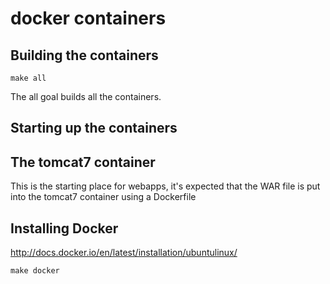 # docker containers 

## Building the containers

````
make all
````

The all goal builds all the containers.

## Starting up the containers


## The tomcat7 container

This is the starting place for webapps, it's expected that the WAR file is put
into the tomcat7 container using a Dockerfile

## Installing Docker

http://docs.docker.io/en/latest/installation/ubuntulinux/

````
make docker
````



